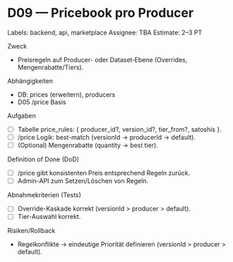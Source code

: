 # D09 — Pricebook pro Producer
Labels: backend, api, marketplace
Assignee: TBA
Estimate: 2–3 PT

Zweck
- Preisregeln auf Producer- oder Dataset‑Ebene (Overrides, Mengenrabatte/Tiers).

Abhängigkeiten
- DB: prices (erweitern), producers
- D05 /price Basis

Aufgaben
- [ ] Tabelle price_rules: { producer_id?, version_id?, tier_from?, satoshis }.
- [ ] /price Logik: best-match (versionId → producerId → default).
- [ ] (Optional) Mengenrabatte (quantity → best tier).

Definition of Done (DoD)
- [ ] /price gibt konsistenten Preis entsprechend Regeln zurück.
- [ ] Admin-API zum Setzen/Löschen von Regeln.

Abnahmekriterien (Tests)
- [ ] Override-Kaskade korrekt (versionId > producer > default).
- [ ] Tier-Auswahl korrekt.

Risiken/Rollback
- Regelkonflikte → eindeutige Priorität definieren (versionId > producer > default).
